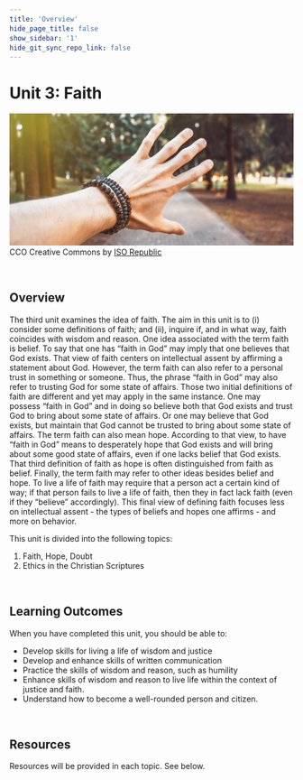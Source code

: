 ```yaml
---
title: 'Overview'
hide_page_title: false
show_sidebar: '1'
hide_git_sync_repo_link: false
---
```


# Unit 3: Faith

![alttext](Unit3Overview.jpg "Man's hand reaching forward")
CCO Creative Commons by [ISO Republic](https://isorepublic.com/photo/hand-reach/)


<p>&nbsp;</p>

## Overview
The third unit examines the idea of faith. The aim in this unit is to (i) consider some definitions of faith; and (ii), inquire if, and in what way, faith coincides with wisdom and reason. One idea associated with the term faith is belief. To say that one has “faith in God” may imply that one believes that God exists. That view of faith centers on intellectual assent by affirming a statement about God. However, the term faith can also refer to a personal trust in something or someone. Thus, the phrase “faith in God” may also  refer to trusting God for some state of affairs. Those two initial definitions of faith are different and yet may apply in the same instance. One may possess “faith in God” and in doing so believe both that God exists and trust God to bring about some state of affairs. Or one may believe that God exists, but maintain that God cannot be trusted to bring about some state of affairs. The term faith can also mean hope. According to that view, to have “faith in God” means to desperately hope that God exists and will bring about some good state of affairs, even if one lacks belief that God exists. That third definition of faith as hope is often distinguished from faith as belief. Finally, the term faith may refer to other ideas besides belief and hope. To live a life of faith may require that a person act a certain kind of way; if that person fails to live a life of faith, then they in fact lack faith (even if they “believe” accordingly). This final view of defining faith focuses less on intellectual assent - the types of beliefs and hopes one affirms - and more on behavior.




This unit is divided into the following topics:
1. Faith, Hope, Doubt
2. Ethics in the Christian Scriptures





<p>&nbsp;</p>

## Learning Outcomes

When you have completed this unit, you should be able to:
- Develop skills for living a life of wisdom and justice
- Develop and enhance skills of written communication
- Practice the skills of wisdom and reason, such as humility
- Enhance skills of wisdom and reason to live life within the context of justice and faith.
- Understand how to become a well-rounded person and citizen.



<p>&nbsp;</p>


## Resources
Resources will be provided in each topic. See below.  
